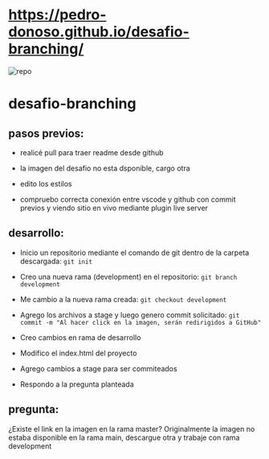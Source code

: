 # https://pedro-donoso.github.io/desafio-branching/

![repo](https://github.com/pedro-donoso/desafio-branching/assets/68760595/666532f0-140d-4b41-9dc1-873095ca6bb9)

# desafio-branching

## pasos previos:

- realicé pull para traer readme desde github

- la imagen del desafio no esta dsponible, cargo otra

- edito los estilos

- compruebo correcta conexión entre vscode y github con commit previos y viendo sitio en vivo mediante plugin live server

## desarrollo:

- Inicio un repositorio mediante el comando de git dentro de la carpeta descargada:
`git init`

- Creo una nueva rama (development) en el repositorio:
`git branch development`

- Me cambio a la nueva rama creada:
`git checkout development`

- Agrego los archivos a stage y luego genero commit solicitado:
`git commit -m "Al hacer click en la imagen, serán redirigidos a GitHub"`

- Creo cambios en rama de desarrollo

- Modifico el index.html del proyecto

- Agrego cambios a stage para ser commiteados

- Respondo a la pregunta planteada

## pregunta:

¿Existe el link en la imagen en la rama master?
Originalmente la imagen no estaba disponible en la rama main, descargue otra y trabaje con rama development
